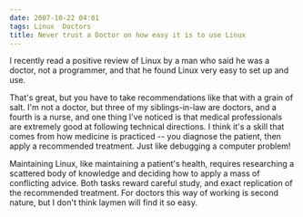 ```yaml
---
date: 2007-10-22 04:01
tags: Linux  Doctors
title: Never trust a Doctor on how easy it is to use Linux
---
```


I recently read a positive review of Linux by a man who said he was a doctor,
not a programmer, and that he found Linux very easy to set up and use.

That's great, but you have to take recommendations like that with a grain of salt.
I'm not a doctor, but three of my siblings-in-law are doctors, and a fourth is
a nurse, and one thing I've noticed is that medical professionals are
extremely good at following technical directions. I think it's a skill that
comes from how medicine is practiced -- you diagnose the patient, then apply a
recommended treatment. Just like debugging a computer problem!

Maintaining
Linux, like maintaining a patient's health, requires researching a scattered
body of knowledge and deciding how to apply a mass of conflicting advice. Both
tasks reward careful study, and exact replication of the recommended
treatment. For doctors this way of working is second nature, but I don't think
laymen will find it so easy.

